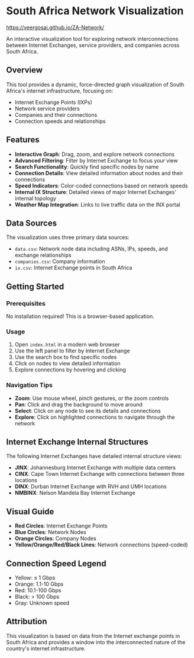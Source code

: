 # South Africa Network Visualization

https://veergosai.github.io/ZA-Network/

An interactive visualization tool for exploring network interconnections between Internet Exchanges, service providers, and companies across South Africa.


## Overview

This tool provides a dynamic, force-directed graph visualization of South Africa's internet infrastructure, focusing on:

- Internet Exchange Points (IXPs)
- Network service providers
- Companies and their connections
- Connection speeds and relationships

## Features

- **Interactive Graph**: Drag, zoom, and explore network connections
- **Advanced Filtering**: Filter by Internet Exchange to focus your view
- **Search Functionality**: Quickly find specific nodes by name
- **Connection Details**: View detailed information about nodes and their connections
- **Speed Indicators**: Color-coded connections based on network speeds
- **Internal IX Structure**: Detailed views of major Internet Exchanges' internal topology
- **Weather Map Integration**: Links to live traffic data on the INX portal

## Data Sources

The visualization uses three primary data sources:

- `data.csv`: Network node data including ASNs, IPs, speeds, and exchange relationships
- `companies.csv`: Company information
- `ix.csv`: Internet Exchange points in South Africa

## Getting Started

### Prerequisites

No installation required! This is a browser-based application.

### Usage

1. Open `index.html` in a modern web browser
2. Use the left panel to filter by Internet Exchange
3. Use the search box to find specific nodes
4. Click on nodes to view detailed information
5. Explore connections by hovering and clicking

### Navigation Tips

- **Zoom**: Use mouse wheel, pinch gestures, or the zoom controls
- **Pan**: Click and drag the background to move around
- **Select**: Click on any node to see its details and connections
- **Explore**: Click on highlighted connections to navigate through the network

## Internet Exchange Internal Structures

The following Internet Exchanges have detailed internal structure views:

- **JINX**: Johannesburg Internet Exchange with multiple data centers
- **CINX**: Cape Town Internet Exchange with connections between three locations
- **DINX**: Durban Internet Exchange with RVH and UMH locations
- **NMBINX**: Nelson Mandela Bay Internet Exchange

## Visual Guide

- **Red Circles**: Internet Exchange Points
- **Blue Circles**: Network Nodes
- **Orange Circles**: Company Nodes
- **Yellow/Orange/Red/Black Lines**: Network connections (speed-coded)

## Connection Speed Legend

- Yellow: ≤ 1 Gbps
- Orange: 1.1-10 Gbps
- Red: 10.1-100 Gbps
- Black: > 100 Gbps
- Gray: Unknown speed

## Attribution

This visualization is based on data from the Internet exchange points in South Africa and provides a window into the interconnected nature of the country's internet infrastructure.
